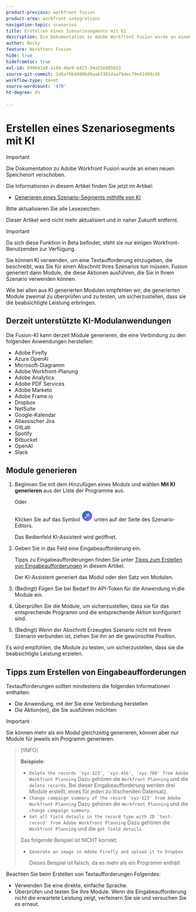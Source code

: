 ```yaml
---
product-previous: workfront-fusion
product-area: workfront-integrations
navigation-topic: scenarios
title: Erstellen eines Szenariosegments mit KI
description: Die Dokumentation zu Adobe Workfront Fusion wurde an einen neuen Speicherort verschoben. Dieser Artikel ist veraltet, enthält jedoch einen Link zum neuen Artikel, der diese Funktion behandelt.
author: Becky
feature: Workfront Fusion
hide: true
hidefromtoc: true
exl-id: 899641a0-a104-4be9-b423-34a32e985b53
source-git-commit: 2d6af8b4988bd9aab7381daa79dec79e41408c45
workflow-type: tm+mt
source-wordcount: '470'
ht-degree: 0%

---
```


# Erstellen eines Szenariosegments mit KI

>[!IMPORTANT]
>
>Die Dokumentation zu Adobe Workfront Fusion wurde an einen neuen Speicherort verschoben.
>
>Die Informationen in diesem Artikel finden Sie jetzt im Artikel:
>
>* [Generieren eines Szenario-Segments mithilfe von KI](https://experienceleague.adobe.com/docs/workfront-fusion/using/create-scenarios/add-modules/add-a-module-with-ai.html)
>
>Bitte aktualisieren Sie alle Lesezeichen.
>
>Dieser Artikel wird nicht mehr aktualisiert und in naher Zukunft entfernt.

<!--DO NOT DELETE - linked through CSH-->

>[!IMPORTANT]
>
>Da sich diese Funktion in Beta befindet, steht sie nur einigen Workfront-Benutzenden zur Verfügung.

Sie können KI verwenden, um eine Textaufforderung einzugeben, die beschreibt, was Sie für einen Abschnitt Ihres Szenarios tun müssen. Fusion generiert dann Module, die diese Aktionen ausführen, die Sie in Ihrem Szenario verwenden können.

Wie bei allen aus KI generierten Modulen empfehlen wir, die generierten Module zweimal zu überprüfen und zu testen, um sicherzustellen, dass sie die beabsichtigte Leistung erbringen.

## Derzeit unterstützte KI-Modulanwendungen

Die Fusion-KI kann derzeit Module generieren, die eine Verbindung zu den folgenden Anwendungen herstellen:

* Adobe Firefly
* Azure OpenAI
* Microsoft-Diagramm
* Adobe Workfront-Planung
* Adobe Analytics
* Adobe PDF Services
* Adobe Marketo
* Adobe Frame.io
* Dropbox
* NetSuite
* Google-Kalendar
* Atlassischer Jira
* GitLab
* Spotify
* Bitbucket
* OpenAI
* Slack

## Module generieren

1. Beginnen Sie mit dem Hinzufügen eines Moduls und wählen **Mit KI generieren** aus der Liste der Programme aus.

   Oder

   Klicken Sie auf das Symbol ![Mit KI generieren](assets/generate-with-ai-icon-beta.png) unten auf der Seite des Szenario-Editors.

   Das Bedienfeld KI-Assistent wird geöffnet.
1. Geben Sie in das Feld eine Eingabeaufforderung ein.

   Tipps zu Eingabeaufforderungen finden Sie unter [Tipps zum Erstellen von Eingabeaufforderungen](#tips-for-creating-text-prompts) in diesem Artikel.

   Der KI-Assistent generiert das Modul oder den Satz von Modulen.
1. (Bedingt) Fügen Sie bei Bedarf Ihr API-Token für die Anwendung in die Module ein.
1. Überprüfen Sie die Module, um sicherzustellen, dass sie für das entsprechende Programm und die entsprechende Aktion konfiguriert sind.
1. (Bedingt) Wenn der Abschnitt Erzeugtes Szenario nicht mit Ihrem Szenario verbunden ist, ziehen Sie ihn an die gewünschte Position.

Es wird empfohlen, die Module zu testen, um sicherzustellen, dass sie die beabsichtigte Leistung erzielen.

## Tipps zum Erstellen von Eingabeaufforderungen

Textaufforderungen sollten mindestens die folgenden Informationen enthalten:

* Die Anwendung, mit der Sie eine Verbindung herstellen
* Die Aktion(en), die Sie ausführen möchten

>[!IMPORTANT]
>
>Sie können mehr als ein Modul gleichzeitig generieren, können aber nur Module für jeweils ein Programm generieren.

>[!INFO]
>
>**Beispiele**:
>
>* `Delete the records 'xyz-123', 'xyz-456', 'xyz-789' from Adobe Workfront Planning`
>Dazu gehören die `Workfront Planning` und die `delete records`. Bei dieser Eingabeaufforderung werden drei Module erstellt, eines für jeden zu löschenden Datensatz.
>* `Change campaign summary of the record 'xyz-123' from Adobe Workfront Planning`
>Dazu gehören die `Workfront Planning` und die `change campaign summary`.
>* `Get all field details in the record type with ID 'test-record' from Adobe Workfront Planning`
>Dazu gehören die `Workfront Planning` und die `get field details`.
>
>Das folgende Beispiel ist NICHT korrekt:
>
>* `Generate an image in Adobe Firefly and upload it to Dropbox`
>
>    Dieses Beispiel ist falsch, da es mehr als ein Programm enthält

Beachten Sie beim Erstellen von Textaufforderungen Folgendes:

* Verwenden Sie eine direkte, einfache Sprache.
* Überprüfen und testen Sie Ihre Module. Wenn die Eingabeaufforderung nicht die erwartete Leistung zeigt, verfeinern Sie sie und versuchen Sie es erneut.
